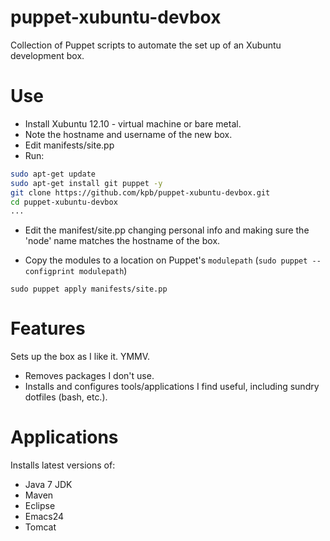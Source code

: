 # puppet-xubuntu-devbox

Collection of Puppet scripts to automate the set up of an Xubuntu development
box.

# Use
- Install Xubuntu 12.10 - virtual machine or bare metal.
- Note the hostname and username of the new box.
- Edit manifests/site.pp
- Run:

```bash
sudo apt-get update
sudo apt-get install git puppet -y
git clone https://github.com/kpb/puppet-xubuntu-devbox.git
cd puppet-xubuntu-devbox
...
```
- Edit the manifest/site.pp changing personal info and making sure the 'node'
  name matches the hostname of the box.
  
- Copy the modules to a location on Puppet's `modulepath` (`sudo puppet --configprint modulepath`)

`sudo puppet apply manifests/site.pp`

# Features

Sets up the box as I like it. YMMV.

- Removes packages I don't use.
- Installs and configures tools/applications I find useful, including sundry
  dotfiles (bash, etc.).

# Applications

Installs latest versions of:

- Java 7 JDK
- Maven
- Eclipse
- Emacs24
- Tomcat
